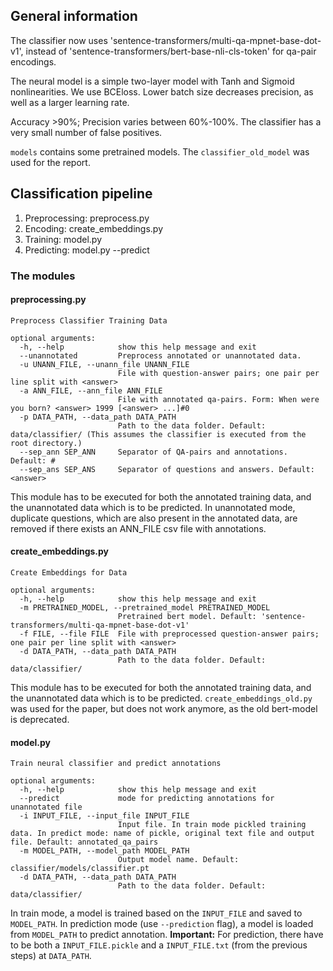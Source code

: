 ## General information

The classifier now uses 'sentence-transformers/multi-qa-mpnet-base-dot-v1', instead of 'sentence-transformers/bert-base-nli-cls-token' for qa-pair encodings.

The neural model is a simple two-layer model with Tanh and Sigmoid nonlinearities. We use BCEloss. Lower batch size decreases precision, as well as a larger learning rate.

Accuracy >90%; Precision varies between 60%-100%. The classifier has a very small number of false positives.

`models` contains some pretrained models. The `classifier_old_model` was used for the report.

## Classification pipeline

1. Preprocessing: preprocess.py 
2. Encoding: create_embeddings.py 
3. Training: model.py 
4. Predicting: model.py --predict 

### The modules

#### preprocessing.py

```
Preprocess Classifier Training Data

optional arguments:
  -h, --help            show this help message and exit
  --unannotated         Preprocess annotated or unannotated data.
  -u UNANN_FILE, --unann_file UNANN_FILE
                        File with question-answer pairs; one pair per line split with <answer>
  -a ANN_FILE, --ann_file ANN_FILE
                        File with annotated qa-pairs. Form: When were you born? <answer> 1999 [<answer> ...]#0
  -p DATA_PATH, --data_path DATA_PATH
                        Path to the data folder. Default: data/classifier/ (This assumes the classifier is executed from the root directory.)
  --sep_ann SEP_ANN     Separator of QA-pairs and annotations. Default: #
  --sep_ans SEP_ANS     Separator of questions and answers. Default: <answer>
```
This module has to be executed for both the annotated training data, and the unannotated data which is to be predicted. In unannotated mode, duplicate questions, which are also present in the annotated data, are removed if there exists an ANN_FILE csv file with annotations.

#### create_embeddings.py

```
Create Embeddings for Data

optional arguments:
  -h, --help            show this help message and exit
  -m PRETRAINED_MODEL, --pretrained_model PRETRAINED_MODEL
                        Pretrained bert model. Default: 'sentence-transformers/multi-qa-mpnet-base-dot-v1'
  -f FILE, --file FILE  File with preprocessed question-answer pairs; one pair per line split with <answer>
  -d DATA_PATH, --data_path DATA_PATH
                        Path to the data folder. Default: data/classifier/
```

This module has to be executed for both the annotated training data, and the unannotated data which is to be predicted. `create_embeddings_old.py` was used for the paper, but does not work anymore, as the old bert-model is deprecated.

#### model.py

```
Train neural classifier and predict annotations

optional arguments:
  -h, --help            show this help message and exit
  --predict             mode for predicting annotations for unannotated file
  -i INPUT_FILE, --input_file INPUT_FILE
                        Input file. In train mode pickled training data. In predict mode: name of pickle, original text file and output file. Default: annotated_qa_pairs
  -m MODEL_PATH, --model_path MODEL_PATH
                        Output model name. Default: classifier/models/classifier.pt
  -d DATA_PATH, --data_path DATA_PATH
                        Path to the data folder. Default: data/classifier/
```

In train mode, a model is trained based on the `INPUT_FILE` and saved to `MODEL_PATH`. In prediction mode (use `--prediction` flag), a model is loaded from `MODEL_PATH` to predict annotation. __Important:__ For prediction, there have to be both a `INPUT_FILE.pickle` and a `INPUT_FILE.txt` (from the previous steps) at `DATA_PATH`.